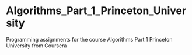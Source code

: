 # Algorithms_Part_1_Princeton_University
Programming assignments for the course Algorithms Part 1 Princeton University from Coursera

